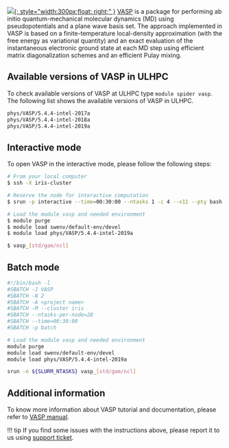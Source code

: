 [![](https://www.vasp.at/images/logo.png){: style="width:300px;float: right;" }](https://www.vasp.at/)
[VASP](https://www.vasp.at/documentation/) is a package for performing ab initio quantum-mechanical molecular dynamics (MD)
using pseudopotentials and a plane wave basis set. The approach implemented in VASP
is based on a finite-temperature local-density approximation (with the free energy as variational quantity)
and an exact evaluation of the instantaneous electronic ground state at each MD step
using efficient matrix diagonalization schemes and an efficient Pulay mixing.

## Available versions of VASP in ULHPC
To check available versions of VASP at ULHPC type `module spider vasp`.
The following list shows the available versions of VASP in ULHPC.
```bash
phys/VASP/5.4.4-intel-2017a
phys/VASP/5.4.4-intel-2018a
phys/VASP/5.4.4-intel-2019a
```

## Interactive mode
To open VASP in the interactive mode, please follow the following steps:

```bash
# From your local computer
$ ssh -X iris-cluster

# Reserve the node for interactive computation
$ srun -p interactive --time=00:30:00 --ntasks 1 -c 4 --x11 --pty bash -i  # OR si --x11 [...]

# Load the module vasp and needed environment 
$ module purge
$ module load swenv/default-env/devel
$ module load phys/VASP/5.4.4-intel-2019a

$ vasp_[std/gam/ncl]
```

## Batch mode
```bash
#!/bin/bash -l
#SBATCH -J VASP
#SBATCH -N 2
#SBATCH -A <project name>
#SBATCH -M --cluster iris 
#SBATCH --ntasks-per-node=28
#SBATCH --time=00:30:00
#SBATCH -p batch

# Load the module vasp and needed environment 
module purge
module load swenv/default-env/devel
module load phys/VASP/5.4.4-intel-2019a

srun -n ${SLURM_NTASKS} vasp_[std/gam/ncl]
```

## Additional information
To know more information about VASP tutorial and documentation,
please refer to [VASP manual](https://www.vasp.at/wiki/index.php/The_VASP_Manual).

!!! tip
    If you find some issues with the instructions above,
    please report it to us using [support ticket](https://hpc.uni.lu/support).
